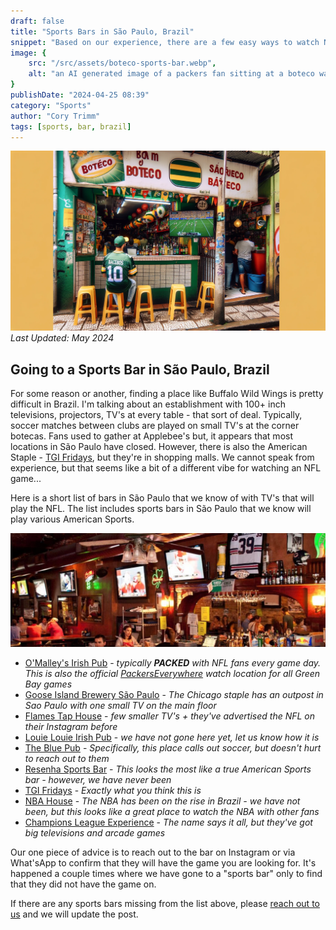 ```yaml
---
draft: false
title: "Sports Bars in São Paulo, Brazil"
snippet: "Based on our experience, there are a few easy ways to watch NFL, NBA, and other sports while visiting Brazil."
image: {
    src: "/src/assets/boteco-sports-bar.webp",
    alt: "an AI generated image of a packers fan sitting at a boteco watching the game"
}
publishDate: "2024-04-25 08:39"
category: "Sports"
author: "Cory Trimm"
tags: [sports, bar, brazil]
---
```



![Photo of an AI generated outside view of a Boteco with a sports fan watching the television](../../assets/boteca-sports-bar.webp)
_Last Updated: May 2024_

## Going to a Sports Bar in São Paulo, Brazil
For some reason or another, finding a place like Buffalo Wild Wings is pretty difficult in Brazil. I'm talking about an establishment with 100+ inch televisions, projectors, TV's at every table - that sort of deal. Typically, soccer matches between clubs are played on small TV's at the corner botecas. Fans used to gather at Applebee's but, it appears that most locations in São Paulo have closed. However, there is also the American Staple - [TGI Fridays](https://www.google.com/maps/search/TGI+Fridays/@-23.6011142,-46.6829626,14z/data=!3m1!4b1?entry=ttu), but they're in shopping malls. We cannot speak from experience, but that seems like a bit of a different vibe for watching an NFL game...

Here is a short list of bars in São Paulo that we know of with TV's that will play the NFL. The list includes sports bars in São Paulo that we know will play various American Sports.

![the interior of o'malley's irish pub](../../assets/omalleys-interior.png)

- [O'Malley's Irish Pub](https://www.omalleysbar.net/) - _typically __PACKED__ with NFL fans every game day. This is also the official [PackersEverywhere](https://www.packerseverywhere.com/find-a-bar/bar-details/Index?id=dade858a-fa8f-6ce3-be09-ff000095b832) watch location for all Green Bay games_
- [Goose Island Brewery São Paulo](https://www.instagram.com/gooseislandsp/) - _The Chicago staple has an outpost in Sao Paulo with one small TV on the main floor_
- [Flames Tap House](https://www.instagram.com/flamestaphouse/) - _few smaller TV's + they've advertised the NFL on their Instagram before_
- [Louie Louie Irish Pub](https://www.google.com/maps/place/Louie+Louie+bar/@-23.5669222,-46.6689673,13.61z/data=!4m10!1m2!2m1!1ssports+bar,+sao+paulo!3m6!1s0x94ce50bf0d6a9373:0xd5d2f7a001bd7582!8m2!3d-23.6214099!4d-46.6886394!15sChVzcG9ydHMgYmFyLCBzYW8gcGF1bG9aFiIUc3BvcnRzIGJhciBzYW8gcGF1bG-SAQlpcmlzaF9wdWKaASNDaFpEU1VoTk1HOW5TMFZKUTBGblNVUkJPVGMyZGxKbkVBReABAA!16s%2Fg%2F1tdryfkn?entry=ttu) - _we have not gone here yet, let us know how it is_
- [The Blue Pub](https://www.google.com/maps/place/The+Blue+Pub/@-23.5631298,-46.691461,13z/data=!4m10!1m2!2m1!1ssports+bar,+sao+paulo!3m6!1s0x94ce59b7f5dbd095:0x8e95eaf51d622918!8m2!3d-23.5631298!4d-46.6502623!15sChVzcG9ydHMgYmFyLCBzYW8gcGF1bG9aFiIUc3BvcnRzIGJhciBzYW8gcGF1bG-SAQNiYXKaASRDaGREU1VoTk1HOW5TMFZKUTBGblNVUkhhbHBsYVhGblJSQULgAQA!16s%2Fg%2F1w15_ktp?entry=ttu) - _Specifically, this place calls out soccer, but doesn't hurt to reach out to them_
- [Resenha Sports Bar](https://www.google.com/maps/place/Resenha+Sports+Bar/@-23.5531014,-46.5634906,17z/data=!4m6!3m5!1s0x94ce5e85438d85c7:0xb8d5a338010ab0d2!8m2!3d-23.5529904!4d-46.563481!16s%2Fg%2F11fzf7v1zl?entry=ttu) - _This looks the most like a true American Sports bar - however, we have never been_
- [TGI Fridays](https://www.google.com/maps/search/TGI+Fridays/@-23.6011142,-46.6829626,14z/data=!3m1!4b1?entry=ttu) - _Exactly what you think this is_
- [NBA House](https://nbahouse.com.br/) - _The NBA has been on the rise in Brazil - we have not been, but this looks like a great place to watch the NBA with other fans_
- [Champions League Experience](http://www.championsexperience.com.br/) - _The name says it all, but they've got big televisions and arcade games_

Our one piece of advice is to reach out to the bar on Instagram or via What'sApp to confirm that they will have the game you are looking for. It's happened a couple times where we have gone to a "sports bar" only to find that they did not have the game on.

If there are any sports bars missing from the list above, please [reach out to us](/contact) and we will update the post.
